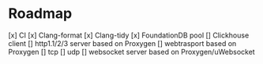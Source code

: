 # Roadmap

[x] CI
[x] Clang-format
[x] Clang-tidy
[x] FoundationDB pool
[] Clickhouse client
[] http1.1/2/3 server based on Proxygen
[] webtrasport based on Proxygen
[] tcp
[] udp
[] websocket server based on Proxygen/uWebsocket
